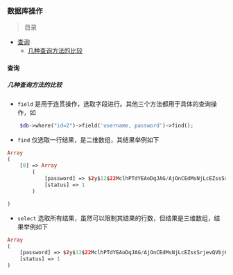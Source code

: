 ### 数据库操作

> 目录
* [查询](#查询)
    * [几种查询方法的比较](几种查询方法的比较)

#### 查询

##### 几种查询方法的比较

* `field` 是用于连贯操作，选取字段进行。其他三个方法都用于具体的查询操作，如
```php
    $db->where("id=2")->field('username, password')->find();
```

* `find` 仅选取一行结果，是二维数组，其结果举例如下 
```php
Array
(
    [0] => Array
        (
            [password] => $2y$12$22MclhPTdYEAoDqJAG/AjOnCEdMsNjLcEZssSrjevQVbj6TAzNjxi
            [status] => 1
        )

)
```

* `select` 选取所有结果，虽然可以限制其结果的行数，但结果是三维数组，结果举例如下
```php
Array
(
    [password] => $2y$12$22MclhPTdYEAoDqJAG/AjOnCEdMsNjLcEZssSrjevQVbj6TAzNjxi
    [status] => 1
)
```
